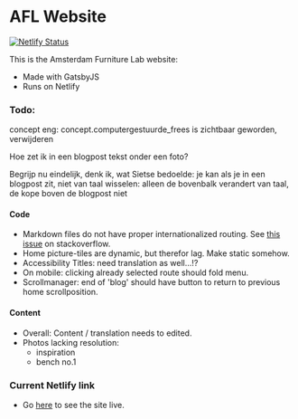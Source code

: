 # AFL Website

[![Netlify Status](https://api.netlify.com/api/v1/badges/e3c8f1d6-7779-4f41-935b-ff5851d0756d/deploy-status)](https://app.netlify.com/sites/amsterdam-furniture-lab/deploys)

This is the Amsterdam Furniture Lab website:

* Made with GatsbyJS
* Runs on Netlify

### Todo:
concept eng: concept.computergestuurde_frees is zichtbaar geworden, verwijderen 

Hoe zet ik in een blogpost tekst onder een foto?

Begrijp nu eindelijk, denk ik, wat Sietse bedoelde: je kan als je in een blogpost zit, niet van taal wisselen: alleen de bovenbalk verandert van taal, de kope boven de blogpost niet

#### Code
* Markdown files do not have proper internationalized routing. See [this issue](https://stackoverflow.com/questions/60691650/adjust-slug-routing-using-gatsby-plugin-intl) on stackoverflow.
* Home picture-tiles are dynamic, but therefor lag. Make static somehow.
* Accessibility Titles: need translation as well...!?
* On mobile: clicking already selected route should fold menu.
* Scrollmanager: end of 'blog' should have button to return to previous home scrollposition.

#### Content
* Overall: Content / translation needs to edited. 
* Photos lacking resolution:
    - inspiration
    - bench no.1


### Current Netlify link

* Go [here](https://amsterdam-furniture-lab.netlify.com/) to see the site live.
